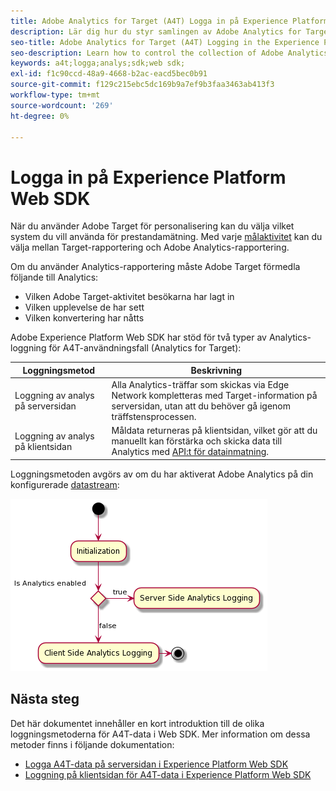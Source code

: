 ```yaml
---
title: Adobe Analytics for Target (A4T) Logga in på Experience Platform Web SDK
description: Lär dig hur du styr samlingen av Adobe Analytics for Target-data (A4T) med Experience Platform Web SDK.
seo-title: Adobe Analytics for Target (A4T) Logging in the Experience Platform Web SDK
seo-description: Learn how to control the collection of Adobe Analytics for Target (A4T) data using the Experience Platform Web SDK.
keywords: a4t;logga;analys;sdk;web sdk;
exl-id: f1c90ccd-48a9-4668-b2ac-eacd5bec0b91
source-git-commit: f129c215ebc5dc169b9a7ef9b3faa3463ab413f3
workflow-type: tm+mt
source-wordcount: '269'
ht-degree: 0%

---
```


# Logga in på Experience Platform Web SDK

När du använder Adobe Target för personalisering kan du välja vilket system du vill använda för prestandamätning. Med varje [målaktivitet](https://experienceleague.adobe.com/docs/target/using/activities/target-activities-guide.html) kan du välja mellan Target-rapportering och Adobe Analytics-rapportering.

Om du använder Analytics-rapportering måste Adobe Target förmedla följande till Analytics:

* Vilken Adobe Target-aktivitet besökarna har lagt in
* Vilken upplevelse de har sett
* Vilken konvertering har nåtts

Adobe Experience Platform Web SDK har stöd för två typer av Analytics-loggning för A4T-användningsfall (Analytics for Target):

| Loggningsmetod | Beskrivning |
| --- | --- |
| Loggning av analys på serversidan | Alla Analytics-träffar som skickas via Edge Network kompletteras med Target-information på serversidan, utan att du behöver gå igenom träffstensprocessen. |
| Loggning av analys på klientsidan | Måldata returneras på klientsidan, vilket gör att du manuellt kan förstärka och skicka data till Analytics med [API:t för datainmatning](https://experienceleague.adobe.com/docs/analytics/import/c-data-insertion-api.html). |

Loggningsmetoden avgörs av om du har aktiverat Adobe Analytics på din konfigurerade [datastream](../../../../datastreams/overview.md):

![Beslutsflöde för loggningsmetod](../assets/analytics-logging.png)

## Nästa steg

Det här dokumentet innehåller en kort introduktion till de olika loggningsmetoderna för A4T-data i Web SDK. Mer information om dessa metoder finns i följande dokumentation:

* [Logga A4T-data på serversidan i Experience Platform Web SDK](./server-side.md)
* [Loggning på klientsidan för A4T-data i Experience Platform Web SDK](./client-side.md)

